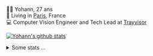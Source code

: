 <p>
  👨🏻 <bold>Yohann</bold>, 27 ans<br/>
  💼 Living in <a href="https://www.google.com/maps?q=paris">Paris</a>, France<br/>
  💻 Computer Vision Engineer and Tech Lead at <a href="https://trayvisor.com/">Trayvisor</a><br/>
</p>

<a href="https://github.com/anuraghazra/github-readme-stats"><img align="center" src="https://github-readme-stats-go94hl40s-yohann84l.vercel.app//api?username=yohann84L&show_icons=true&include_all_commits=true" alt="Yohann's github stats" /> </a>


<details>
  <summary>Some stats ...</summary><br/>
  

<!--START_SECTION:waka-->
![Code Time](http://img.shields.io/badge/Code%20Time-1%2C122%20hrs%2032%20mins-blue)

![Profile Views](http://img.shields.io/badge/Profile%20Views-0-blue)

**🐱 My GitHub Data** 

> 📦 440.7 kB Used in GitHub's Storage 
 > 
> 🏆 293 Contributions in the Year 2024
 > 
> 🚫 Not Opted to Hire
 > 
> 📜 25 Public Repositories 
 > 
> 🔑 21 Private Repositories 
 > 
**I'm an Early 🐤** 

```text
🌞 Morning                14767 commits       ████████░░░░░░░░░░░░░░░░░   31.05 % 
🌆 Daytime                27039 commits       ██████████████░░░░░░░░░░░   56.86 % 
🌃 Evening                5611 commits        ███░░░░░░░░░░░░░░░░░░░░░░   11.80 % 
🌙 Night                  139 commits         ░░░░░░░░░░░░░░░░░░░░░░░░░   00.29 % 
```
📅 **I'm Most Productive on Wednesday** 

```text
Monday                   8791 commits        █████░░░░░░░░░░░░░░░░░░░░   18.49 % 
Tuesday                  8823 commits        █████░░░░░░░░░░░░░░░░░░░░   18.55 % 
Wednesday                10618 commits       ██████░░░░░░░░░░░░░░░░░░░   22.33 % 
Thursday                 9685 commits        █████░░░░░░░░░░░░░░░░░░░░   20.37 % 
Friday                   8874 commits        █████░░░░░░░░░░░░░░░░░░░░   18.66 % 
Saturday                 285 commits         ░░░░░░░░░░░░░░░░░░░░░░░░░   00.60 % 
Sunday                   480 commits         ░░░░░░░░░░░░░░░░░░░░░░░░░   01.01 % 
```


📊 **This Week I Spent My Time On** 

```text
🕑︎ Time Zone: Europe/Paris

💬 Programming Languages: 
JavaScript               1 hr 50 mins        █████████████░░░░░░░░░░░░   50.36 % 
Python                   54 mins             ██████░░░░░░░░░░░░░░░░░░░   24.80 % 
YAML                     25 mins             ███░░░░░░░░░░░░░░░░░░░░░░   11.45 % 
JSON                     9 mins              █░░░░░░░░░░░░░░░░░░░░░░░░   04.23 % 
Docker                   6 mins              █░░░░░░░░░░░░░░░░░░░░░░░░   02.92 % 

🔥 Editors: 
WebStorm                 2 hrs 10 mins       ███████████████░░░░░░░░░░   59.29 % 
PyCharm                  1 hr 17 mins        █████████░░░░░░░░░░░░░░░░   35.10 % 
VS Code                  12 mins             █░░░░░░░░░░░░░░░░░░░░░░░░   05.61 % 

💻 Operating System: 
Mac                      3 hrs 39 mins       █████████████████████████   100.00 % 
```

**I Mostly Code in Python** 

```text
Python                   25 repos            ██████████████░░░░░░░░░░░   54.35 % 
Jupyter Notebook         5 repos             ███░░░░░░░░░░░░░░░░░░░░░░   10.87 % 
JavaScript               3 repos             ██░░░░░░░░░░░░░░░░░░░░░░░   06.52 % 
HTML                     2 repos             █░░░░░░░░░░░░░░░░░░░░░░░░   04.35 % 
Shell                    1 repo              █░░░░░░░░░░░░░░░░░░░░░░░░   02.17 % 
```




 Last Updated on 10/03/2024 00:32:23 UTC
<!--END_SECTION:waka-->
